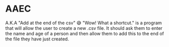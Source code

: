 # AAEC

A.K.A "Add at the end of the csv"  😅 "Wow! What a shortcut." is a program that will allow the
user to create a new .csv file. It should
ask them to enter the name and age of
a person and then allow them to add
this to the end of the file they have
just created.
